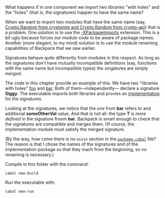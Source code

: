 What happens if in one component we import two libraries "with holes" and the
"holes" (that is, the signatures) happen to have the same name?

When we want to import two modules that have the same name (say, [Crypto.Random
from cryptonite and Crypto.Random from
crypto-api](https://stackoverflow.com/questions/47110907/what-should-i-do-if-two-modules-share-the-same-name))
that is a problem. One solution is to use the
[-XPackageImports](http://downloads.haskell.org/~ghc/latest/docs/html/users_guide/glasgow_exts.html?highlight=packageimports#extension-PackageImports)
extension. This is a bit ugly because forces our module code to be aware of
package names. Another (more elegant, to my mind) solution is to use the module
renaming capabilities of Backpack that we saw earlier.

Signatures behave quite differently from modules in this respect. As long as
the signatures don't have mutually incompatible definitions (say, functions
with the same name but incompatible types) the singatures are simply *merged*.

The code in this chapter provide an example of this. We have two "libraries
with holes" [foo](lib-foo) and [bar](lib-bar). Both of them—independently—
declare a signature **Siggy**. The executable imports both libraries and
provies an [implementation](lib-impl/Siggy.hs) for the signatures.

Looking at the signatures, we notice that the one from **bar** refers to and
additional **someOtherVal** value. And that is not all: the type **T** is *more
defined* in the signature froom **bar**. Backpack is smart enough to check that
the signatures are compatible and merges them. Of course, the implementation
module must satisfy the merged signature.

(By the way, how come there is no `mixin` section in the
[`package.cabal`](package.cabal) file? The reason is that I chose the names of
the signatures and of the implementation package so that they mach from the
beginning, so no renaming is necessary.)

Compile in this folder with the command:

```
cabal new-build
```
Run the executable with:

```
cabal new-run 
```
